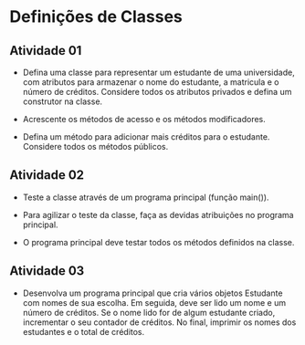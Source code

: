 # Definições de Classes

## Atividade 01

- Defina uma classe para representar um estudante
de uma universidade, com atributos para
armazenar o nome do estudante, a matricula e o
número de créditos. Considere todos os atributos
privados e defina um construtor na classe.

- Acrescente os métodos de acesso e os métodos
modificadores.

- Defina um método para adicionar mais créditos
para o estudante. Considere todos os métodos
públicos.

## Atividade 02

- Teste a classe através de um programa principal (função main()).

- Para agilizar o teste da classe, faça as devidas atribuições no programa principal.

- O programa principal deve testar todos os métodos definidos na classe.

## Atividade 03

- Desenvolva um programa principal que cria vários objetos Estudante com nomes de sua escolha. Em seguida, deve ser lido um nome e um número de créditos. Se o nome lido for de algum estudante criado, incrementar o seu contador de créditos. No final, imprimir os nomes dos estudantes e o total de créditos.